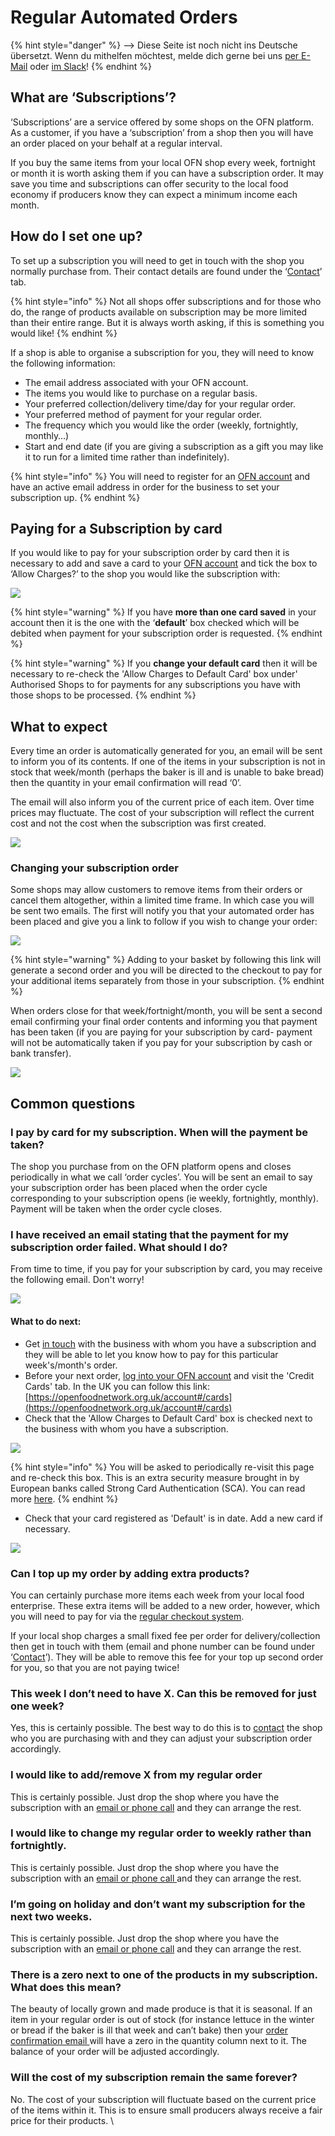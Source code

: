 # Regular Automated Orders

{% hint style="danger" %}
<img src="https://firebasestorage.googleapis.com/v0/b/gitbook-28427.appspot.com/o/assets%2F-L9rgk4wEweX_zxXIzmW%2F-LpeYcYHvFT89zDzVlG4%2F-LpeZq2i0oaAbNYfYfu5%2FCapture%20du%202019-09-26%2000-38-19.png?alt=media&#x26;token=aef3eea2-4d60-4d24-99ec-6edbda36b45c" alt="" data-size="line">-->​<img src="https://firebasestorage.googleapis.com/v0/b/gitbook-28427.appspot.com/o/assets%2F-L9rgk4wEweX_zxXIzmW%2F-MdHZQzZkj-9uNA4c3qD%2F-MdIF6yxdsNWC5BK3awW%2FFlagge%20Deutschland.jpg?alt=media&#x26;token=9bbe895b-2aa1-40da-8221-01fb74558b92" alt="" data-size="line"> Diese Seite ist noch nicht ins Deutsche übersetzt. Wenn du mithelfen möchtest, melde dich gerne bei uns [per E-Mail](mailto:konrad@openfoodnetwork.de) oder [im Slack](https://join.slack.com/t/openfoodnetwork/shared\_invite/zt-9sjkjdlu-r02kUMP1zbrTgUhZhYPF\~A)!
{% endhint %}

## **What are ‘Subscriptions’?**

‘Subscriptions’ are a service offered by some shops on the OFN platform.  As a customer, if you have a ‘subscription’ from a shop then you will have an order placed on your behalf at a regular interval. &#x20;

If you buy the same items from your local OFN shop every week, fortnight or month it is worth asking them if you can have a subscription order. It may save you time and subscriptions can offer security to the local food economy if producers know they can expect a minimum income each month.

## **How do I set one up?**

To set up a subscription you will need to get in touch with the shop you normally purchase from. Their contact details are found under the ‘[Contact](the-people-and-businesses-who-make-grow-your-food.md#contact)’ tab.

{% hint style="info" %}
Not all shops offer subscriptions and for those who do, the range of products available on subscription may be more limited than their entire range. But it is always worth asking, if this is something you would like!
{% endhint %}

If a shop is able to organise a subscription for you, they will need to know the following information:

* The email address associated with your OFN account.
* The items you would like to purchase on a regular basis.
* Your preferred collection/delivery time/day for your regular order.
* Your preferred method of payment for your regular order.
* The frequency which you would like the order (weekly, fortnightly, monthly…)
* Start and end date (if you are giving a subscription as a gift you may like it to run for a limited time rather than indefinitely).

{% hint style="info" %}
You will need to register for an [OFN account](your-ofn-account.md) and have an active email address in order for the business to set your subscription up.
{% endhint %}

## **Paying for a Subscription by card**

If you would like to pay for your subscription order by card then it is necessary to add and save a card to your [OFN account](your-ofn-account.md#credit-cards) and tick the box to ‘Allow Charges?’ to the shop you would like the subscription with:

![](../.gitbook/assets/authorisecard.jpg)

{% hint style="warning" %}
If you have **more than one card saved** in your account then it is the one with the ‘**default**’ box checked which will be debited when payment for your subscription order is requested.
{% endhint %}

{% hint style="warning" %}
If you **change your default card** then it will be necessary to re-check the 'Allow Charges to Default Card' box under' Authorised Shops to for payments for any subscriptions you have with those shops to be processed.
{% endhint %}

## **What to expect**

Every time an order is automatically generated for you, an email will be sent to inform you of its contents.  If one of the items in your subscription is not in stock that week/month (perhaps the baker is ill and is unable to bake bread) then the quantity in your email confirmation will read ‘0’.

The email will also inform you of the current price of each item.  Over time prices may fluctuate. The cost of your subscription will reflect the current cost and not the cost when the subscription was first created.

![](https://lh3.googleusercontent.com/3VwcWoSeYJegbFp-87a1578lu2oKbmy2hxeWw1FryuDmAU2lCDeaOxo5I2Z7Qymk691VCfcgBqWG0-dpFxIObWGsbscBUXL6SaoCX9yVypGJZiVuQe7p67sLBXKxD8-E5HS-ZELJ)

### Changing your subscription order

Some shops may allow customers to remove items from their orders or cancel them altogether, within a limited time frame.  In which case you will be sent two emails. The first will notify you that your automated order has been placed and give you a link to follow if you wish to change your order:

![](https://lh3.googleusercontent.com/M1rkMedLCXm6w6ZRMQrT\_7nz9R9u6nsMBfVAj2CWAAd3D5JiSDz9\_0TwFE7gco0saGtWbibcjrdqRabfNpEQcQ9InI0-AbqOfbcsk2HOkmHES-e9eBAq0cPJZB-uCZm7IJS7mEh8)

{% hint style="warning" %}
Adding to your basket by following this link will generate a second order and you will be directed to the checkout to pay for your additional items separately from those in your subscription.
{% endhint %}

When orders close for that week/fortnight/month, you will be sent a second email confirming your final order contents and informing you that payment has been taken (if you are paying for your subscription by card- payment will not be automatically taken if you pay for your subscription by cash or bank transfer).

![](https://lh3.googleusercontent.com/ow7-Yw4Wh8kxOHnVqHIPhaKsK7vywZqUx00kcWb9IcYgnIRbkVJpATfOM-fA3Y9Mj6NOSgQtFchPotByuOgmn6zvVz3IUBM1-UAhFSc0lTqozpA-9NHuGe2y6yRZkzbFPNyM5GT6)

## **Common questions**

### **I pay by card for my subscription. When will the payment be taken?**

The shop you purchase from on the OFN platform opens and closes periodically in what we call ‘order cycles’.  You will be sent an email to say your subscription order has been placed when the order cycle corresponding to your subscription opens (ie weekly, fortnightly, monthly).  Payment will be taken when the order cycle closes.

### I have received an email stating that the payment for my subscription order failed. What should I do?

From time to time, if you pay for your subscription by card, you may receive the following email. Don't worry!&#x20;

![](../.gitbook/assets/cardemail.jpg)

#### What to do next:

* Get [in touch](the-people-and-businesses-who-make-grow-your-food.md#contact) with the business with whom you have a subscription and they will be able to let you know how to pay for this particular week's/month's order.&#x20;
* Before your next order, [log into your OFN account](your-ofn-account.md#whats-in-your-account) and visit the 'Credit Cards' tab.  In the UK you can follow this link: [https://openfoodnetwork.org.uk/account#/cards](https://openfoodnetwork.org.uk/account#/cards)
* Check that the 'Allow Charges to Default Card' box is checked next to the business with whom you have a subscription.

![](../.gitbook/assets/authorisecard.jpg)

{% hint style="info" %}
You will be asked to periodically re-visit this page and re-check this box.  This is an extra security measure brought in by European banks called Strong Card Authentication (SCA). You can read more [here](https://en.wikipedia.org/wiki/Strong\_customer\_authentication).
{% endhint %}

* Check that your card registered as 'Default' is in date.  Add a new card if necessary.

![](../.gitbook/assets/newcard.gif)

### **Can I top up my order by adding extra products?**

You can certainly purchase more items each week from your local food enterprise.  These extra items will be added to a new order, however, which you will need to pay for via the [regular checkout system](shopping-and-placing-an-order.md#checkout).&#x20;

If your local shop charges a small fixed fee per order for delivery/collection then get in touch with them (email and phone number can be found under ‘[Contact](the-people-and-businesses-who-make-grow-your-food.md#contact)’). They will be able to remove this fee for your top up second order for you, so that you are not paying twice!

### **This week I don’t need to have X. Can this be removed for just one week?**

Yes, this is certainly possible. The best way to do this is to [contact](the-people-and-businesses-who-make-grow-your-food.md#contact) the shop who you are purchasing with and they can adjust your subscription order accordingly.

### **I would like to add/remove X from my regular order**

This is certainly possible. Just drop the shop where you have the subscription with an [email or phone call](the-people-and-businesses-who-make-grow-your-food.md#contact) and they can arrange the rest.

### **I would like to change my regular order to weekly rather than fortnightly.**

This is certainly possible. Just drop the shop where you have the subscription with an [email or phone call ](the-people-and-businesses-who-make-grow-your-food.md#contact)and they can arrange the rest.

### **I’m going on holiday and don’t want my subscription for the next two weeks.**

This is certainly possible. Just drop the shop where you have the subscription with an [email or phone call](the-people-and-businesses-who-make-grow-your-food.md#contact) and they can arrange the rest.

### **There is a zero next to one of the products in my subscription. What does this mean?**

The beauty of locally grown and made produce is that it is seasonal.  If an item in your regular order is out of stock (for instance lettuce in the winter or bread if the baker is ill that week and can’t bake) then your [order confirmation email ](regular-automated-orders.md#what-to-expect)will have a zero in the quantity column next to it.  The balance of your order will be adjusted accordingly.

### **Will the cost of my subscription remain the same forever?**

No. The cost of your subscription will fluctuate based on the current price of the items within it.  This is to ensure small producers always receive a fair price for their products.  \
